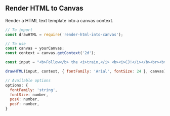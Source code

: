 ## Render HTML to Canvas
Render a HTML text template into a canvas context.

```js
// To import
const drawHTML = require('render-html-into-canvas');

// To use
const canvas = yourCanvas;
const context = canvas.getContext('2d');

const input = "<b>Follow</b> the <i>train,</i> <b><i>CJ!</i></b><br><b>MOVE!</b>;

drawHTML(input, context, { fontFamily: 'Arial', fontSize: 24 }, canvas);

// Available options
options: {
  fontFamily: 'string',
  fontSize: number,
  posX: number,
  posY: number,
}
```